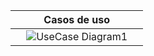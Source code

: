 | Casos de uso |
| ------------------- |
| &nbsp; &nbsp; ![UseCase Diagram1](https://user-images.githubusercontent.com/66282747/186536987-1a4c044a-99db-46a0-8e9a-f41678f91982.jpg) &nbsp; &nbsp; |
